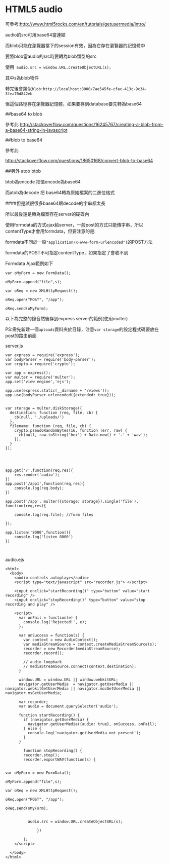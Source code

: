 # HTML5 audio

可參考:http://www.html5rocks.com/en/tutorials/getusermedia/intro/

audio的src可用base64當連結

而blob只能在瀏覽器當下的session有效，因為它存在瀏覽器的記憶體中

要將blob當audio的src時要轉為blob類型的src

使用` audio.src = window.URL.createObjectURL(s);`

其中s為blob物件

轉完後會類似`blob:http://localhost:8000/7ae545fe-cfac-413c-9c34-3fea70d842eb`

但這個路徑存在瀏覽器記憶體，如果要存到database要先轉為base64

##base64 to blob

參考此
http://stackoverflow.com/questions/16245767/creating-a-blob-from-a-base64-string-in-javascript

##blob to base64

參考此

http://stackoverflow.com/questions/18650168/convert-blob-to-base64


##另外 atob btob

btob為encode  把值encode為base64

而atob為decode 把 base64轉為原始檔案的二進位格式

####但是試很很多base64跟decode的字串都太長

所以最後還是轉為檔案存在server的硬碟內

使用formdata的方式ajax給server，一般post的方式只能傳字串，所以contentType才會用formdata，但要注意的是:

formdata不同於一般`"application/x-www-form-urlencoded")`的POST方法

formdata的POST不可指定contentType，如果指定了會收不到

Formdata Ajax範例如下
```
var oMyForm = new FormData();

oMyForm.append("file",s);

var oReq = new XMLHttpRequest();

oReq.open("POST", "/app");

oReq.send(oMyForm);
```


以下為完整的錄音然後存到express server的範例(使用multer)

PS:需先新建一個`uploads`資料夾於目錄，注意`var storage`的設定程式碼要放在post的路由前面

server.js
```
var express = require('express');
var bodyParser = require('body-parser');
var crypto = require('crypto');

var app = express();
var multer = require('multer');
app.set('view engine','ejs');

app.use(express.static(__dirname + '/views'));
app.use(bodyParser.urlencoded({extended: true}));


var storage = multer.diskStorage({
  destination: function (req, file, cb) {
    cb(null, './uploads/')
  },
  filename: function (req, file, cb) {
    crypto.pseudoRandomBytes(16, function (err, raw) {
      cb(null, raw.toString('hex') + Date.now() + '.' + 'wav');
    });
  }
});




app.get('/',function(req,res){
    res.render('audio');
})
app.post('/app1',function(req,res){
    console.log(req.body);
})

app.post('/app', multer({storage: storage}).single('file'), function(req,res){

    console.log(req.file); //form files

});

app.listen('8000',function(){
    console.log('listen 8000')
})



```
audio.ejs

```
<html>
  <body>
    <audio controls autoplay></audio>
    <script type="text/javascript" src="recorder.js"> </script>

    <input onclick="startRecording()" type="button" value="start recording" />
    <input onclick="stopRecording()" type="button" value="stop recording and play" />

    <script>
      var onFail = function(e) {
        console.log('Rejected!', e);
      };

      var onSuccess = function(s) {
        var context = new AudioContext();
        var mediaStreamSource = context.createMediaStreamSource(s);
        recorder = new Recorder(mediaStreamSource);
        recorder.record();

        // audio loopback
        // mediaStreamSource.connect(context.destination);
      }

      window.URL = window.URL || window.webkitURL;
      navigator.getUserMedia  = navigator.getUserMedia || navigator.webkitGetUserMedia || navigator.mozGetUserMedia || navigator.msGetUserMedia;

      var recorder;
      var audio = document.querySelector('audio');

      function startRecording() {
        if (navigator.getUserMedia) {
          navigator.getUserMedia({audio: true}, onSuccess, onFail);
        } else {
          console.log('navigator.getUserMedia not present');
        }
      }

        function stopRecording() {
        recorder.stop();
        recorder.exportWAV(function(s) {
         

var oMyForm = new FormData();

oMyForm.append("file",s);

var oReq = new XMLHttpRequest();

oReq.open("POST", "/app");

oReq.send(oMyForm);


          audio.src = window.URL.createObjectURL(s);

              }) 

        };
    </script>

  </body>
</html>
```






